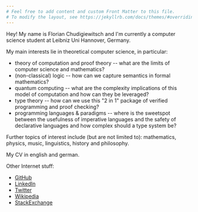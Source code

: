 ```yaml
---
# Feel free to add content and custom Front Matter to this file.
# To modify the layout, see https://jekyllrb.com/docs/themes/#overriding-theme-defaults
---
```

Hey! My name is Florian Chudigiewitsch and I'm currently a computer science student at Leibniz Uni Hannover, Germany.

My main interests lie in theoretical computer science, in particular:

- theory of computation and proof theory -- what are the limits of computer science and mathematics?
- (non-classical) logic -- how can we capture semantics in formal mathematics?
- quantum computing -- what are the complexity implications of this model of computation and how can they be leveraged?
- type theory -- how can we use this "2 in 1" package of verified programming and proof checking?
- programming languages & paradigms -- where is the sweetspot between the usefulness of imperative languages and the safety of declarative languages and how complex should a type system be?

Further topics of interest include (but are not limited to): mathematics, physics, music, linguistics, history and philosophy.

My CV in english and german.

Other Internet stuff:

- [GitHub](https://github.io/fch)
- [LinkedIn](https://www.linkedin.com/in/infoflo/)
- [Twitter](https://twitter.com/fchdev)
- [Wikipedia](https://de.wikipedia.org/wiki/User:Florian_Chudigiewitsch)
- [StackExchange](https://stackexchange.com/users/18223839/florian-chudigiewitsch)